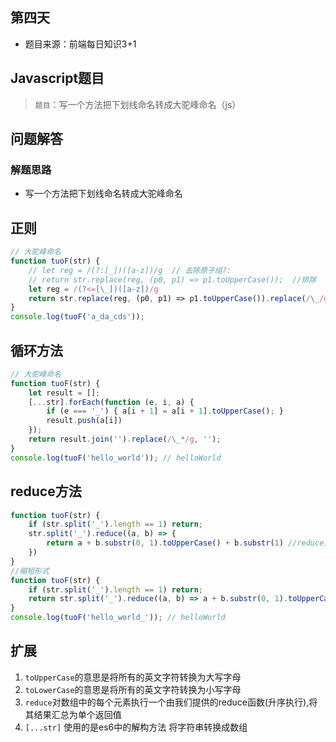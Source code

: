 ## 第四天
- 题目来源：前端每日知识3+1
## Javascript题目

> `题目`：写一个方法把下划线命名转成大驼峰命名（js）

## 问题解答

### 解题思路

- 写一个方法把下划线命名转成大驼峰命名

## 正则

```js
// 大驼峰命名
function tuoF(str) {
    // let reg = /(?:[_])([a-z])/g  // 去除原子组?:
    // return str.replace(reg, (p0, p1) => p1.toUpperCase());  //排除
    let reg = /(?<=[\_])([a-z])/g
    return str.replace(reg, (p0, p1) => p1.toUpperCase()).replace(/\_/g,'');  //排除
}
console.log(tuoF('a_da_cds'));
```

## 循环方法

```js
// 大驼峰命名
function tuoF(str) {
    let result = [];
    [...str].forEach(function (e, i, a) {
        if (e === '_') { a[i + 1] = a[i + 1].toUpperCase(); }
        result.push(a[i])
    });
    return result.join('').replace(/\_*/g, '');
}
console.log(tuoF('hello_world')); // helloWorld
```

## reduce方法

```js
function tuoF(str) {
    if (str.split('_').length == 1) return;
    str.split('_').reduce((a, b) => {
        return a + b.substr(0, 1).toUpperCase() + b.substr(1) //reduce方法累加函数
    })
}
//缩短形式
function tuoF(str) {
    if (str.split('_').length == 1) return;
    return str.split('_').reduce((a, b) => a + b.substr(0, 1).toUpperCase() + b.substr(1))
}
console.log(tuoF('hello_world_')); // helloWorld
```

## 扩展

1. `toUpperCase`的意思是将所有的英文字符转换为大写字母
2. `toLowerCase`的意思是将所有的英文字符转换为小写字母
3. `reduce`对数组中的每个元素执行一个由我们提供的reduce函数(升序执行),将其结果汇总为单个返回值
4. `[...str]` 使用的是es6中的解构方法 将字符串转换成数组

